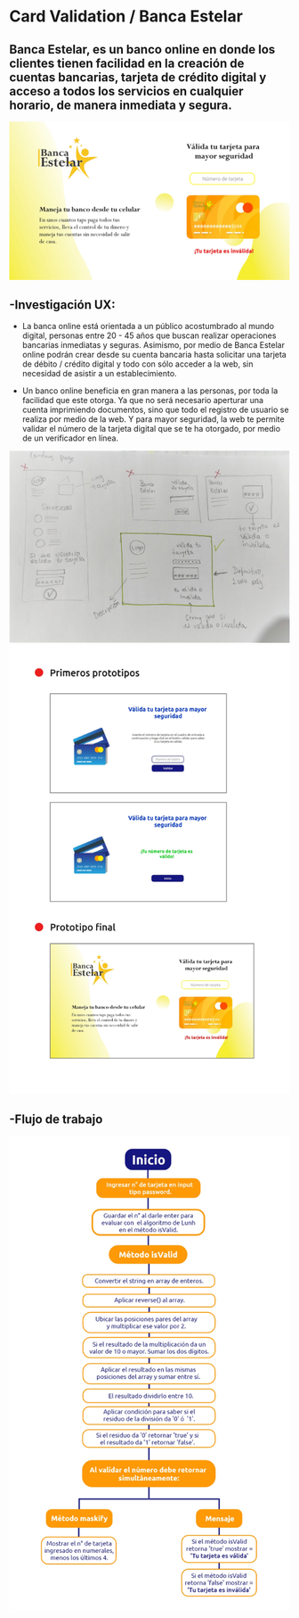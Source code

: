 # **Card Validation / Banca Estelar**

## Banca Estelar, es un banco online en donde los clientes tienen facilidad en la creación de cuentas bancarias, tarjeta de crédito digital y acceso a todos los servicios en cualquier horario, de manera inmediata y segura.

![Imagen final](src/img/img3.jpg)

## **-Investigación UX:**


* La banca online está orientada a un público acostumbrado al mundo digital, personas entre 20 - 45 años que buscan realizar operaciones bancarias inmediatas y seguras. Asimismo,  por medio de Banca Estelar online podrán crear desde su cuenta bancaria hasta solicitar una tarjeta de débito / crédito digital y todo con sólo acceder a la web, sin necesidad de asistir a un establecimiento. 

* Un banco online beneficia en gran manera a las personas, por toda la facilidad que este otorga. Ya que no será necesario aperturar una cuenta imprimiendo documentos, sino que todo el registro de usuario se realiza por medio de la web. Y para mayor seguridad, la web te permite validar el número de la tarjeta digital que se te ha otorgado, por medio de un verificador en línea.

![prototipo baja fidelidad](src/img/prototipo1.jpg)
![prototipo alta fidelidad](src/img/prototipo2.jpg)

## **-Flujo de trabajo**
![flujo de trabajo](src/img/flujo_trabajo.jpg)
